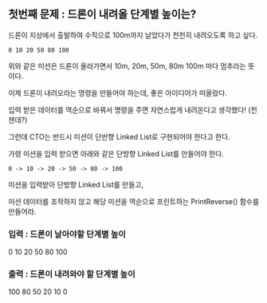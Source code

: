 ## 첫번째 문제 : 드론이 내려올 단계별 높이는?

드론이 지상에서 출발하여 수직으로 100m까지 날았다가 천천히 내려오도록 하고 싶다.

```
0 10 20 50 80 100
```

위와 같은 미션은 드론이 올라가면서 10m, 20m, 50m, 80m 100m 마다 멈추라는 뜻이다.

이제 드론이 내려오라는 명령을 만들어야 하는데, 좋은 아이디어가 떠올랐다.

입력 받은 데이터를 역순으로 바꿔서 명령을 주면 자연스럽게 내려온다고 생각했다! (천잰데?)

그런데 CTO는 반드시 미션이 단반향 Linked List로 구현되어야 한다고 한다.

가령 미션을 입력 받으면 아래와 같은 단방향 Linked List를 만들어야 한다.

```
0 -> 10 -> 20 -> 50 -> 80 -> 100
```

미션을 입력받아 단방향 Linked List를 만들고,

미션 데이터를 조작하지 않고 해당 미션을 역순으로 프린트하는 PrintReverse() 함수를 만들어라.


### 입력 : 드론이 날아야할 단계별 높이
0 10 20 50 80 100

### 출력 : 드론이 내려와야 할 단계별 높이
100 80 50 20 10 0
